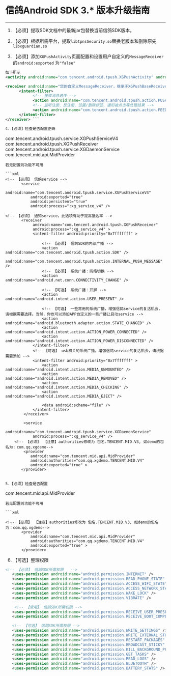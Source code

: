 # 信鸽Android SDK 3.* 版本升级指南

<hr>

1.	【必须】提取SDK文档中的最新jar包替换当前信鸽SDK版本。                         
2.	【必须】根据所需平台，提取```libtpnsSecurity.so```替换老版本和删除原先```libxguardian.so```

3.	【必须】添加```XGPushActivity```页面配置和设置用户自定义的```MessageReceiver```的```android:exported``` 为```"false"```
            
```xml 
如下所示
<activity android:name="com.tencent.android.tpush.XGPushActivity" android:exported="false" > </activity> 

<receiver android:name="您的自定义MessageReceiver，继承于XGPushBaseReceiver" android:exported="true"> 
      <intent-filter> 
            <!-- 接收消息透传 --> 
            <action android:name="com.tencent.android.tpush.action.PUSH_MESSAGE" /> 
            <!-- 监听注册、反注册、设置/删除标签、通知被点击等处理结果 --> 
            <action android:name="com.tencent.android.tpush.action.FEEDBACK" />
      </intent-filter> 
</receiver> ```

4.【必须】检查是否配置正确
```
com.tencent.android.tpush.service.XGPushServiceV4
com.tencent.android.tpush.XGPushReceiver
com.tencent.android.tpush.service.XGDaemonService
com.tencent.mid.api.MidProvider
```
若无配置则功能不可用

```xml
<!-- 【必须】 信鸽service -->
       <service
           android:name="com.tencent.android.tpush.service.XGPushServiceV4"
           android:exported="true"
           android:persistent="true"
           android:process=":xg_service_v4" />

<!-- 【必须】 通知service，此选项有助于提高抵达率 -->
       <receiver
            android:name="com.tencent.android.tpush.XGPushReceiver"
            android:process=":xg_service_v4" >
            <intent-filter android:priority="0x7fffffff" >

                <!-- 【必须】 信鸽SDK的内部广播 -->
                <action android:name="com.tencent.android.tpush.action.SDK" />
                android:name="com.tencent.android.tpush.action.INTERNAL_PUSH_MESSAGE" />
                <!-- 【必须】 系统广播：网络切换 -->
                <action android:name="android.net.conn.CONNECTIVITY_CHANGE" />

                <!-- 【可选】 系统广播：开屏 -->
                <action android:name="android.intent.action.USER_PRESENT" />

                <!-- 【可选】 一些常用的系统广播，增强信鸽service的复活机会，请根据需要选择。当然，你也可以添加APP自定义的一些广播让启动service -->
                <action android:name="android.bluetooth.adapter.action.STATE_CHANGED" />
                <action android:name="android.intent.action.ACTION_POWER_CONNECTED" />
                <action android:name="android.intent.action.ACTION_POWER_DISCONNECTED" />
            </intent-filter>
            <!-- 【可选】 usb相关的系统广播，增强信鸽service的复活机会，请根据需要添加 -->
            <intent-filter android:priority="0x7fffffff" >
                <action android:name="android.intent.action.MEDIA_UNMOUNTED" />
                <action android:name="android.intent.action.MEDIA_REMOVED" />
                <action android:name="android.intent.action.MEDIA_CHECKING" />
                <action android:name="android.intent.action.MEDIA_EJECT" />

                <data android:scheme="file" />
            </intent-filter>
        </receiver>
        
        <service
            android:name="com.tencent.android.tpush.service.XGDaemonService"
            android:process=":xg_service_v4" />
    <!-- 【必须】 【注意】authorities修改为 包名.TENCENT.MID.V3, 如demo的包名为：com.qq.xgdemo-->
        <provider
           android:name="com.tencent.mid.api.MidProvider"
           android:authorities="com.qq.xgdemo.TENCENT.MID.V4"
           android:exported="true" >
       </provider>


5.【必须】检查是否配置

```
   com.tencent.mid.api.MidProvider 
```
若无配置则功能不可用

```xml

<!-- 【必须】 【注意】authorities修改为 包名.TENCENT.MID.V3, 如demo的包名为：com.qq.xgdemo-->
       <provider
           android:name="com.tencent.mid.api.MidProvider"
           android:authorities="com.qq.xgdemo.TENCENT.MID.V4"
           android:exported="true" >
       </provider>
```

6.	【可选】整理权限

```xml
<!-- 【必须】 信鸽SDK所需权限   -->
   <uses-permission android:name="android.permission.INTERNET" />
   <uses-permission android:name="android.permission.READ_PHONE_STATE" />
   <uses-permission android:name="android.permission.ACCESS_WIFI_STATE" />
   <uses-permission android:name="android.permission.ACCESS_NETWORK_STATE" />
   <uses-permission android:name="android.permission.WAKE_LOCK" />
   <uses-permission android:name="android.permission.VIBRATE" />

    <!-- 【常用】 信鸽SDK所需权限 -->
   <uses-permission android:name="android.permission.RECEIVE_USER_PRESENT" />
   <uses-permission android:name="android.permission.RECEIVE_BOOT_COMPLETED" />

   <!-- 【可选】 信鸽SDK所需权限 -->
   <uses-permission android:name="android.permission.WRITE_SETTINGS" />
   <uses-permission android:name="android.permission.WRITE_EXTERNAL_STORAGE" />
   <uses-permission android:name="android.permission.RESTART_PACKAGES" />
   <uses-permission android:name="android.permission.BROADCAST_STICKY" />
   <uses-permission android:name="android.permission.KILL_BACKGROUND_PROCESSES" />
   <uses-permission android:name="android.permission.GET_TASKS" />
   <uses-permission android:name="android.permission.READ_LOGS" />
   <uses-permission android:name="android.permission.BLUETOOTH" />
   <uses-permission android:name="android.permission.BATTERY_STATS" /> ```
